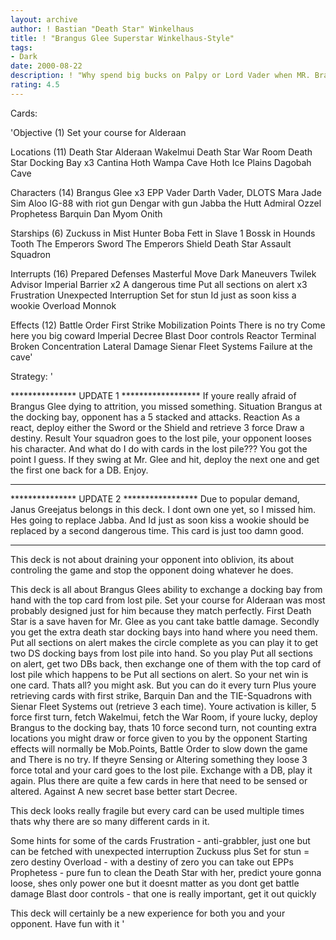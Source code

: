 ```yaml
---
layout: archive
author: ! Bastian "Death Star" Winkelhaus
title: ! "Brangus Glee Superstar Winkelhaus-Style"
tags:
- Dark
date: 2000-08-22
description: ! "Why spend big bucks on Palpy or Lord Vader when MR. Brangus Glee is THE MAN??"
rating: 4.5
---
```

Cards: 

'Objective (1)
Set your course for Alderaan

Locations (11)
Death Star
Alderaan
Wakelmui
Death Star War Room
Death Star Docking Bay x3
Cantina
Hoth Wampa Cave
Hoth Ice Plains
Dagobah Cave

Characters (14)
Brangus Glee x3
EPP Vader
Darth Vader, DLOTS
Mara Jade
Sim Aloo
IG-88 with riot gun
Dengar with gun
Jabba the Hutt
Admiral Ozzel
Prophetess
Barquin Dan
Myom Onith

Starships (6)
Zuckuss in Mist Hunter
Boba Fett in Slave 1
Bossk in Hounds Tooth
The Emperors Sword
The Emperors Shield
Death Star Assault Squadron

Interrupts (16)
Prepared Defenses
Masterful Move
Dark Maneuvers
Twilek Advisor
Imperial Barrier x2
A dangerous time
Put all sections on alert x3
Frustration
Unexpected Interruption
Set for stun
Id just as soon kiss a wookie
Overload
Monnok

Effects (12)
Battle Order
First Strike
Mobilization Points
There is no try
Come here you big coward
Imperial Decree
Blast Door controls
Reactor Terminal
Broken Concentration
Lateral Damage
Sienar Fleet Systems
Failure at the cave'

Strategy: '

*************** UPDATE 1 ******************
If youre really afraid of Brangus Glee dying to attrition, you missed something.
Situation  Brangus at the docking bay, opponent has a 5 stacked and attacks.
Reaction  As a react, deploy either the Sword or the Shield and retrieve 3 force Draw a destiny.
Result  Your squadron goes to the lost pile, your opponent looses his character.
And what do I do with cards in the lost pile??? You got the point I guess.
If they swing at Mr. Glee and hit, deploy the next one and get the first one back for a DB. Enjoy.
**********************************************
*************** UPDATE 2 *****************
Due to popular demand, Janus Greejatus belongs in this deck. I dont own one yet, so I missed him.
Hes going to replace Jabba. And Id just as soon kiss a wookie should be replaced by a second
 dangerous time. This card is just too damn good.
**********************************************

This deck is not about draining your opponent into oblivion, its about controling the game and stop the opponent doing whatever he does.

This deck is all about Brangus Glees ability to exchange a docking bay from hand with the top card from lost pile. Set your course for Alderaan was most probably designed just for him because they match perfectly.
First Death Star is a save haven for Mr. Glee as you cant take battle damage. Secondly you get the extra death star docking bays into hand where you need them. Put all sections on alert makes the circle complete as you can play it to get two DS docking bays from lost pile into hand.
So you play Put all sections on alert, get two DBs back, then exchange one of them with the top card of lost pile which happens to be Put all sections on alert. So your net win is one card. Thats all? you might ask. But you can do it every turn Plus youre retrieving cards with first strike, Barquin Dan and the TIE-Squadrons with Sienar Fleet Systems out (retrieve 3 each time).
Youre activation is killer, 5 force first turn, fetch Wakelmui, fetch the War Room, if youre lucky, deploy Brangus to the docking bay, thats 10 force second turn, not counting extra locations you might draw or force given to you by the opponent
Starting effects will normally be Mob.Points, Battle Order to slow down the game and There is no try. If theyre Sensing or Altering something they loose 3 force total and your card goes to the lost pile. Exchange with a DB, play it again. Plus there are quite a few cards in here that need to be sensed or altered.
Against A new secret base better start Decree.

This deck looks really fragile but every card can be used multiple times thats why there are so many different cards in it.

Some hints for some of the cards 
Frustration - anti-grabbler, just one but can be fetched with unexpected interruption
Zuckuss plus Set for stun = zero destiny
Overload - with a destiny of zero you can take out EPPs
Prophetess - pure fun to clean the Death Star with her, predict youre gonna loose, shes only power one but it doesnt matter as you dont get battle damage
Blast door controls - that one is really important, get it out quickly

This deck will certainly be a new experience for both you and your opponent.
Have fun with it  '